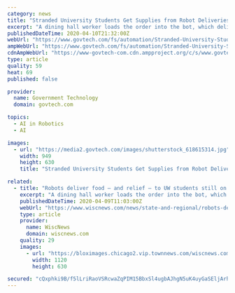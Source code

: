 ```yaml
---
category: news
title: "Stranded University Students Get Supplies from Robot Deliveries"
excerpt: "A dining hall worker loads the order into the bot, which delivers it to the front entrance of the requested campus building by relying on artificial intelligence ... I'm a Starship robot trying to do my job,\" the bot chirps. If a person does not oblige, the robot may become hostile and start sounding alarms, Testory said."
publishedDateTime: 2020-04-10T21:32:00Z
webUrl: "https://www.govtech.com/fs/automation/Stranded-University-Students-Get-Supplies-from-Robot-Deliveries.html"
ampWebUrl: "https://www.govtech.com/fs/automation/Stranded-University-Students-Get-Supplies-from-Robot-Deliveries.html?AMP"
cdnAmpWebUrl: "https://www-govtech-com.cdn.ampproject.org/c/s/www.govtech.com/fs/automation/Stranded-University-Students-Get-Supplies-from-Robot-Deliveries.html?AMP"
type: article
quality: 59
heat: 69
published: false

provider:
  name: Government Technology
  domain: govtech.com

topics:
  - AI in Robotics
  - AI

images:
  - url: "https://media2.govtech.com/images/shutterstock_618615314.jpg"
    width: 949
    height: 630
    title: "Stranded University Students Get Supplies from Robot Deliveries"

related:
  - title: "Robots deliver food — and relief — to UW students still on campus during COVID-19 pandemic"
    excerpt: "A dining hall worker loads the order into the bot, which delivers it to the front entrance of the requested campus building by relying on artificial intelligence ... I'm a Starship robot trying to do my job,\" the bot chirps. If a person does not oblige, the robot may become hostile and start sounding alarms, Testory said."
    publishedDateTime: 2020-04-09T11:03:00Z
    webUrl: "https://www.wiscnews.com/news/state-and-regional/robots-deliver-food-and-relief-to-uw-students-still-on-campus-during-covid-19-pandemic/article_1687e715-9003-58b8-976d-b5c5ecd9e071.html"
    type: article
    provider:
      name: WiscNews
      domain: wiscnews.com
    quality: 29
    images:
      - url: "https://bloximages.chicago2.vip.townnews.com/wiscnews.com/content/tncms/assets/v3/editorial/1/b9/1b9f32d1-8381-5ab4-b389-e6ffce7d31f8/5e8e2a316e3c6.image.jpg?crop=1739%2C978%2C0%2C106&resize=1120%2C630&order=crop%2Cresize"
        width: 1120
        height: 630

secured: "cQxphki9B/f5lLriRaoVSRcwaZqPIM15BbxSl4ugbAJhgN5uK4uyGaSEljArhSriIydCdeSeI2hPCAA51fXVkF+AggEaE4Td4l3U7//5DYN+vf0+IbvEuXgIXemLam3aHvkoiCIbc6FCfxvX908pkEWAofNIEaKIa/2H6qLzg1lgWSTv1zkK/UtQsJPjrY/SmJamrNyhYs15Z03yvglV3C65NlaIh4lSnqeLcY7gAfZHczFnTwcvw2E0n949ruez3iynE7vqvabuZ6m1YZTt2xIaByhr4L/SrgpFLBEk1J5BRukk0jlxYzqIugQR9kIq;SPtqcgnPsnMShaejZiJSYA=="
---
```


